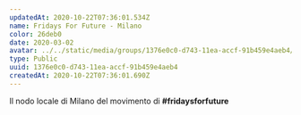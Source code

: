 ```yaml
---
updatedAt: 2020-10-22T07:36:01.534Z
name: Fridays For Future - Milano
color: 26deb0
date: 2020-03-02
avatar: ../../static/media/groups/1376e0c0-d743-11ea-accf-91b459e4aeb4/download.png
type: Public
uuid: 1376e0c0-d743-11ea-accf-91b459e4aeb4
createdAt: 2020-10-22T07:36:01.690Z
---
```


Il nodo locale di Milano del movimento di **#fridaysforfuture**
